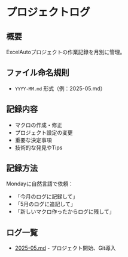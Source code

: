 # プロジェクトログ

## 概要
ExcelAutoプロジェクトの作業記録を月別に管理。

## ファイル命名規則
- `YYYY-MM.md` 形式（例：2025-05.md）

## 記録内容
- マクロの作成・修正
- プロジェクト設定の変更
- 重要な決定事項
- 技術的な発見やTips

## 記録方法
Mondayに自然言語で依頼：
- 「今月のログに記録して」
- 「5月のログに追記して」
- 「新しいマクロ作ったからログに残して」

## ログ一覧
- [2025-05.md](2025-05.md) - プロジェクト開始、Git導入